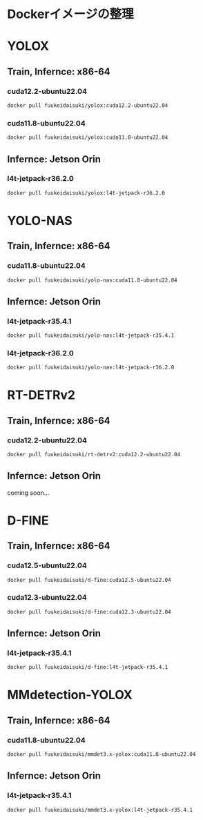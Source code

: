 # Dockerイメージの整理

# YOLOX
## Train, Infernce: x86-64
### cuda12.2-ubuntu22.04
```bash
docker pull fuukeidaisuki/yolox:cuda12.2-ubuntu22.04
```
### cuda11.8-ubuntu22.04
```bash
docker pull fuukeidaisuki/yolox:cuda11.8-ubuntu22.04
```

## Infernce: Jetson Orin
### l4t-jetpack-r36.2.0
```bash
docker pull fuukeidaisuki/yolox:l4t-jetpack-r36.2.0
```

# YOLO-NAS
## Train, Infernce: x86-64
### cuda11.8-ubuntu22.04
```bash
docker pull fuukeidaisuki/yolo-nas:cuda11.8-ubuntu22.04
```
## Infernce: Jetson Orin
### l4t-jetpack-r35.4.1
```bash
docker pull fuukeidaisuki/yolo-nas:l4t-jetpack-r35.4.1
```
### l4t-jetpack-r36.2.0
```bash
docker pull fuukeidaisuki/yolo-nas:l4t-jetpack-r36.2.0
```
# RT-DETRv2
## Train, Infernce: x86-64
### cuda12.2-ubuntu22.04
```bash
docker pull fuukeidaisuki/rt-detrv2:cuda12.2-ubuntu22.04
```
## Infernce: Jetson Orin
coming soon...

# D-FINE
## Train, Infernce: x86-64
### cuda12.5-ubuntu22.04
```bash
docker pull fuukeidaisuki/d-fine:cuda12.5-ubuntu22.04
```
### cuda12.3-ubuntu22.04
```bash
docker pull fuukeidaisuki/d-fine:cuda12.3-ubuntu22.04
```
## Infernce: Jetson Orin
### l4t-jetpack-r35.4.1
```bash
docker pull fuukeidaisuki/d-fine:l4t-jetpack-r35.4.1
```
# MMdetection-YOLOX
## Train, Infernce: x86-64
### cuda11.8-ubuntu22.04
```bash
docker pull fuukeidaisuki/mmdet3.x-yolox:cuda11.8-ubuntu22.04
```
## Infernce: Jetson Orin
### l4t-jetpack-r35.4.1
```bash
docker pull fuukeidaisuki/mmdet3.x-yolox:l4t-jetpack-r35.4.1
```
